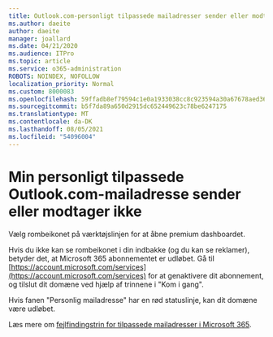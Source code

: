 ```yaml
---
title: Outlook.com-personligt tilpassede mailadresser sender eller modtager ikke
ms.author: daeite
author: daeite
manager: joallard
ms.date: 04/21/2020
ms.audience: ITPro
ms.topic: article
ms.service: o365-administration
ROBOTS: NOINDEX, NOFOLLOW
localization_priority: Normal
ms.custom: 8000083
ms.openlocfilehash: 59ffadb8ef79594c1e0a1933038cc8c923594a30a67678aed36aa62cf174c3aa
ms.sourcegitcommit: b5f7da89a650d2915dc652449623c78be6247175
ms.translationtype: MT
ms.contentlocale: da-DK
ms.lasthandoff: 08/05/2021
ms.locfileid: "54096004"
---
```

# <a name="my-personalized-outlookcom-email-address-isnt-sending-or-receiving"></a>Min personligt tilpassede Outlook.com-mailadresse sender eller modtager ikke

Vælg rombeikonet på værktøjslinjen for at åbne premium dashboardet.

Hvis du ikke kan se rombeikonet i din indbakke (og du kan se reklamer), betyder det, at Microsoft 365 abonnementet er udløbet. Gå til [https://account.microsoft.com/services](https://account.microsoft.com/services) for at genaktivere dit abonnement, og tilslut dit domæne ved hjælp af trinnene i "Kom i gang".

Hvis fanen "Personlig mailadresse" har en rød statuslinje, kan dit domæne være udløbet.

Læs mere om [fejlfindingstrin for tilpassede mailadresser i Microsoft 365](https://support.office.com/article/75416a58-b225-4c02-8c07-8979403b427b?wt.mc_id=Office_Outlook_com_Alchemy).